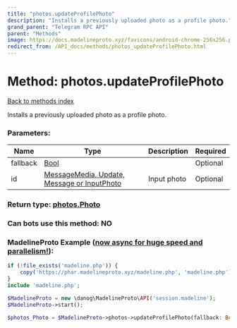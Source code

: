```yaml
---
title: "photos.updateProfilePhoto"
description: "Installs a previously uploaded photo as a profile photo."
grand_parent: "Telegram RPC API"
parent: "Methods"
image: https://docs.madelineproto.xyz/favicons/android-chrome-256x256.png
redirect_from: /API_docs/methods/photos_updateProfilePhoto.html
---
```

# Method: photos.updateProfilePhoto
[Back to methods index](index.html)



Installs a previously uploaded photo as a profile photo.

### Parameters:

| Name     |    Type       | Description | Required |
|----------|---------------|-------------|----------|
|fallback|[Bool](/API_docs/types/Bool.html) |  | Optional|
|id|[MessageMedia, Update, Message or InputPhoto](/API_docs/types/InputPhoto.html) | Input photo | Optional|


### Return type: [photos.Photo](/API_docs/types/photos.Photo.html)

### Can bots use this method: **NO**


### MadelineProto Example ([now async for huge speed and parallelism!](https://docs.madelineproto.xyz/docs/ASYNC.html)):


```php
if (!file_exists('madeline.php')) {
    copy('https://phar.madelineproto.xyz/madeline.php', 'madeline.php');
}
include 'madeline.php';

$MadelineProto = new \danog\MadelineProto\API('session.madeline');
$MadelineProto->start();

$photos_Photo = $MadelineProto->photos->updateProfilePhoto(fallback: Bool, id: InputPhoto, );
```

